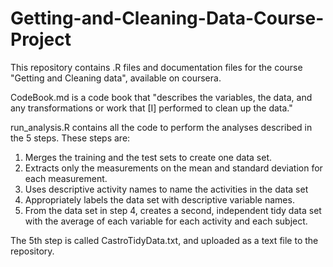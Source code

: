 # Getting-and-Cleaning-Data-Course-Project
This repository contains .R files and documentation files for the course "Getting and Cleaning data", available on coursera.

CodeBook.md is a code book that "describes the variables, the data, and any transformations or work that [I] performed to clean up the data."

run_analysis.R contains all the code to perform the analyses described in the 5 steps. These steps are:

1. Merges the training and the test sets to create one data set.
2. Extracts only the measurements on the mean and standard deviation for each measurement.
3. Uses descriptive activity names to name the activities in the data set
4. Appropriately labels the data set with descriptive variable names.
5. From the data set in step 4, creates a second, independent tidy data set with the average of each variable for each activity and each subject.

The 5th step is called CastroTidyData.txt, and uploaded as a text file to the repository.
